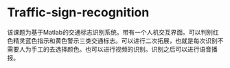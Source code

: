 # Traffic-sign-recognition
该课题为基于Matlab的交通标志识别系统。带有一个人机交互界面。可以判别红色精灵蓝色指示和黄色警示三类交通标志。可以进行二次拓展，也就是每次识别不需要人为手工的去选择颜色。也可以进行视频的识别。识别之后可以进行语音播报。
